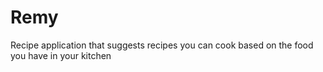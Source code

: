 # Remy
Recipe application that suggests recipes you can cook based on the food you have in your kitchen
